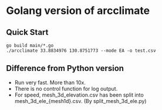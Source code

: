 # Golang version of arcclimate

## Quick Start

```
go build main/*.go
./arcclimate 33.8834976 130.8751773 --mode EA -o test.csv
```

## Difference from Python version

* Run very fast. More than 10x.
* There is no control function for log output.
* For speed, mesh_3d_elevation.csv has been split into mesh_3d_ele_{mesh1d}.csv. (By split_mesh_3d_ele.py)

